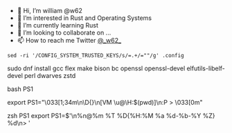 - 👋 Hi, I’m william @w62
- 👀 I’m interested in Rust and Operating Systems
- 🌱 I’m currently learning Rust
- 💞️ I’m looking to collaborate on ...
- 📫 How to reach me Twitter [@\_w62\_](https://twitter.com/_w62_)

<!---
w62/w62 is a ✨ special ✨ repository because its `README.md` (this file) appears on your GitHub profile.
You can click the Preview link to take a look at your changes.
--->


`sed -ri '/CONFIG_SYSTEM_TRUSTED_KEYS/s/=.+/=""/g' .config `

<!---
[dev-guides](https://cs4118.github.io/dev-guides/)

[OSTEP](https://pages.cs.wisc.edu/~remzi/OSTEP/)
[make-kpkg is (being) retired](https://unix.stackexchange.com/questions/238469/difference-between-make-kpkg-and-make-deb-pkg)
--->
sudo dnf install gcc flex make bison bc openssl openssl-devel elfutils-libelf-devel perl dwarves zstd

bash PS1

export PS1="\033[1;34m\n\D{}\n[VM \u@\H:$(pwd)]\n:P > \033[0m"

zsh PS1
export PS1=$'\n%n@%m %T %D{%H:%M %a %d-%b-%Y %Z} %d\n> '
